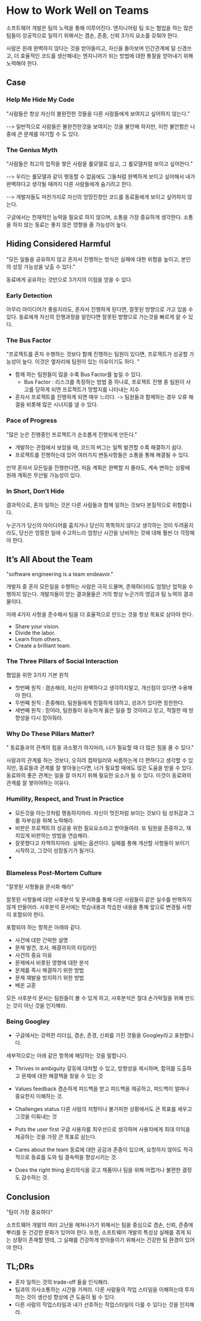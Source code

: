 # How to Work Well on Teams

소프트웨어 개발은 팀의 노력을 통해 이루어진다.
엔지니어링 팀 또는 협업을 하는 많은 팀들이 성공적으로 일하기 위해서는 겸손, 존중, 신뢰 3가지 요소를  갖춰야 한다.
 
사람은 원래 완벽하지 않다는 것을 받아들이고, 자신을 돌아보며 
인간관계에 덜 신경쓰고, 더 효율적인 코드를 생산해내는 엔지니어가 되는 방법에 대한 통찰을 얻어내기 위해 노력해야 한다.

## Case
### Help Me Hide My Code
"사람들은 항상 자신의 불완전한 것들을 다른 사람들에게 보여지고 싶어하지 않는다."

--> 일반적으로 사람들은 불완전한것을 보여지는 것을 불안해 하지만, 이런 불안함은 나중에 큰 문제를 야기할 수 도 있다.

### The Genius Myth
"사람들은 최고의 업적을 쌓은 사람을 롤모델로 삼고, 그 롤모델처럼 보이고 싶어한다."

--> 우리는 롤모델과 같이 행동할 수 없음에도 그들처럼 완벽하게 보이고 싶어해서 내가 완벽하다고 생각될 때까지 다른 사람들에게 숨기려고 한다.

--> 개발자들도 마찬가지로 자신의 엉망진창인 코드를 동료들에게 보이고 싶어하지 않는다. 

구글에서는 천재적인 능력을 필요로 하지 않으며, 소통을 가장 중요하게 생각한다. 소통을 하지 않는 동료는 좋지 않은 영향을 줄 가능성이 높다.


## Hiding Considered Harmful

"모든 일들을 공유하지 않고 혼자서 진행하는 방식은 실패에 대한 위험을 높이고, 본인의 성장 가능성을 낮출 수 있다."

동료에게 공유하는 것만으로 3가지의 이점을 얻을 수 있다.
 
### Early Detection
아무리 아이디어가 좋을지라도, 혼자서 진행하게 된다면, 잘못된 방향으로 가고 있을 수 있다. 동료에게 자신의 진행과정을 알린다면 잘못된 방향으로 가는것을 빠르게 알 수 있다.

### The Bus Factor
"프로젝트를 혼자 수행하는 것보다  함께 진행하는 팀원이 있다면, 프로젝트가 성공할 가능성이 높다.
이것은 옆자리에 팀원이 있는 이유이기도 하다. "

+ 함께 하는 팀원들이 많을 수록 Bus Factor를 높일 수 있다.
	+ Bus Factor : 리스크를 측정하는 방법 중 하나로, 프로젝트 진행 중 팀원이 사고를 당하게 되면 프로젝트가 망할지를 나타내는 지수
+ 혼자서 프로젝트를 진행하게 되면 매우 느리다. -> 팀원들과 함께하는 경우 오류 해결을 비롯해 많은 시너지를 낼 수 있다.

### Pace of Progress
"많은 눈은 진행중인 프로젝트가 순조롭게 진행되게 만든다."

+ 개발하는 관점에서 보았을 때, 코드의 버그는 일찍 발견할 수록 해결하기 쉽다. 
+ 프로젝트를 진행하는데 있어 여러가지 변동사항들은 소통을 통해 해결될 수 있다.

만약 혼자서 모든일을 진행한다면, 처음 계획은 완벽할 지 몰라도, 계속 변하는 상황에 원래 계획은 무산될 가능성이 있다.

### In Short, Don’t Hide

결과적으로, 혼자 일하는 것은 다른 사람들과 함께 일하는 것보다 본질적으로 위험합니다. 

누군가가 당신의 아이디어를 훔치거나 당신이 똑똑하지 않다고 생각하는 것이 두려울지라도, 
당신은 엉뚱한 일에 수고하느라 엄청난 시간을 낭비하는 것에 대해 훨씬 더 걱정해야 한다. 

## It’s All About the Team

"software engineering is a team endeavor."

개발자 중 혼자 모든일을 수행하는 사람은 극히 드물며, 존재하더라도 엄청난 업적을 수행하지 않는다.
개발자들이 얻는 결과물들은 거의 항상 누군가의 영감과 팀 노력의 결과물이다.

아래 4가지 사항을 준수해서 팀을 더 효율적으로 만드는 것을 항상 목표로 삼아야 한다.
+ Share your vision. 
+ Divide the labor. 
+ Learn from others. 
+ Create a brilliant team.


### The Three Pillars of Social Interaction

협업을 위한 3가지 기본 원칙
+ 첫번째 원칙 : 겸손해라, 자신이 완벽하다고 생각하지말고, 개선점이 있다면 수용해야 한다.
+ 두번째 원칙 : 존중해라, 팀원들에게 친절하게 대하고, 성과가 있다면 칭찬한다.
+ 세번째 원칙 : 믿어라, 팀원들이 유능하게 옳은 일을 할 것이라고 믿고, 적절한 때 방향성을 다시 잡아줘라.

### Why Do These Pillars Matter?
 " 동료들과의 관계의 힘을 과소평가 하지마라, 너가 필요할 때 더 많은 힘을 줄 수 있다."

사람과의 관계를 하는 것보다, 오히려 컴파일러와 씨름하는게 더 편하다고 생각할 수 있지만, 
동료들과 관계를 잘 쌓아놓는다면, 너가 필요할 때에도 많은 도움을 받을 수 있다.
동료와의 좋은 관계는 일을 잘 마치기 위해 필요한 요소가 될 수 있다.
이것이 동료와의 관계를 잘 쌓아야하는 이유다. 

### Humility, Respect, and Trust in Practice

+ 모든것을 아는것처럼 행동하지마라. 자신이 멋진처럼 보이는 것보다 팀 성취감과 그룹 자부심을 위해 노력해라.
+ 비판은 프로젝트의 성공을 위한 필요요소라고 받아들여라. 또 팀원을 존중하고, 재치있게 비판하는 방법을 연습해라.
+ 잘못했다고 자책하지마라. 실패는 옵션이다. 실패를 통해 개선할 사항들이 보이기 시작하고, 그것이 성장동기가 될거다.
+ 
### Blameless Post-Mortem Culture

"잘못된 사항들을 문서화 해라"

잘못된 사항들에 대한 사후분석 및 문서화를 통해 다른 사람들이 같은 실수를 반복하지 않게 만들어라.
사후분석 문서에는 학습내용과 학습한 내용을 통해 앞으로 변경될 사항이 포함되야 한다. 

포함되야 하는 항목은 아래와 같다.
+ 사건에 대한 간략한 설명
+ 문제 발견, 조사, 해결까지의 타임라인
+ 사건의 중요 이유
+ 문제에서 비롯된 영향에 대한 분석
+ 문제를 즉시 해결하기 위한 방법
+ 문제 재발을 방지하기 위한 방법 
+ 배운 교훈

모든 사후분석 문서는 팀원들이 볼 수 있게 하고, 사후분석은 절대 손가락질을 위해 만드는 것이 아닌 것을 인지해라.

### Being Googley

+ 구글에서는 강력한 리더십, 겸손, 존경, 신뢰를 가진 것들을 Googley라고 표현합니다. 

세부적으로는 아래 같은 항목에 해당하는 것을 말합니다.

+ Thrives in ambiguity
	갈등에 대처할 수 있고, 방향성을 제시하며, 합의를 도출하고 문제에 대한 		  해결책을 찾을 수 있는 것

+ Values feedback 
	겸손하게 피드백을 받고 피드백을 제공하고, 피드백이 얼마나 중요한지 이해하는 것.

+ Challenges status 
	다른 사람의 저항이나 불가피한 상황에서도 큰 목표를 세우고 그것을 이뤄내는 것 

+ Puts the user first 
구글 사용자를 최우선으로 생각하며 사용자에게 최대 이익을 제공하는 것을 가장 큰 목표로 삼는다.

+ Cares about the team
	동료에 대한 공감과 존중이 있으며, 요청하지 않아도 적극적으로 동료를 도와 팀 결속력을 향상시키는 것.

+ Does the right thing
	윤리의식을 갖고 제품이나 팀을 위해 어렵거나 불편한 결정도 감수하는 것.

## Conclusion

"팀이 가장 중요하다"

소프트웨어 개발의 여러 고난을 헤쳐나가기 위해서는
팀을 중심으로 겸손, 신뢰, 존중에 뿌리를 둔 건강한 문화가 있어야 한다.
또한, 소프트웨어 개발의 특성상 실패를 겪게 되는 상황이 존재할 텐데, 그 실패를 건강하게 받아들이기 위해서는 건강한 팀 환경이 있어야 한다.

## TL;DRs

+ 혼자 일하는 것의 trade-off 들을 인식해라.
+ 팀과의 의사소통하는 시간을 가져라. 다른 사람들의 작업 스타일을 이해하는데 투자하는 것이 생산성 향상에 큰 도움이 될 수 있다.
+ 다른 사람의 작업스타일과 내가 선호하는 작업스타일이 다를 수 있다는 것을 인지해라.
